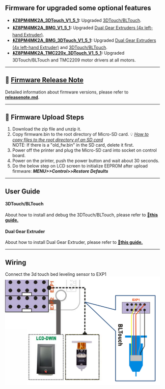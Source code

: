 ## Firmware for upgraded some optional features
- **[:arrow_down:Z8PM4MK2A_3DTouch_V1_5_1](./Z8PM4MK2A_3DTouch_V1_5_1.zip):** Upgraded [3DTouch/BLTouch](#3DTOUCH).
- **[:arrow_down:Z8PM4MK2A_BMG_V1_5_1](./Z8PM4MK2A_BMG_V1_5_1.zip):** Upgraded [Dual Gear Extruders (4x left-hand Extruder)](#BMG).
- **[:arrow_down:Z8PM4MK2A_BMG_3DTouch_V1_5_1](./Z8PM4MK2A_BMG_V1_5_1.zip):** Upgraded [Dual Gear Extruders (4x left-hand Extruder)](#BMG) and [3DTouch/BLTouch](#3DTOUCH).
- **[:arrow_down:Z8PM4MK2A_TMC220x_3DTouch_V1_5_1](./Z8PM4MK2A_TMC220x_3DTouch_V1_5_1.zip):** Upgraded 3DTouch/BLTouch and TMC2209 motor drivers at all motors.

----
## :blue_book: [Firmware Release Note](../releasenote.md)   
Detailed information about firmware versions, please refer to [**releasenote.md**](../releasenote.md).

----
## :green_book: Firmware Upload Steps
1. Download the zip file and unzip it.
2. Copy firmware.bin to the root directory of Micro-SD card. :bulb: [*How to copy files to the root directory of an SD card*](https://techques.net/how-to-copy-a-file-to-the-root-of-an-sd-card/)      
NOTE: If there is a "old_fw.bin" in the SD card, delete it first.      
3. Power off the printer and plug the Micro-SD card into socket on control board.
4. Power on the printer, push the power button and wait about 30 seconds.
5. Do the below step on LCD screen to initialize EEPROM after upload firmware:  ***MENU>>Control>>Restore Defaults***

----
## User Guide
#### <a id="3DTOUCH">3DTouch/BLTouch </a>
About how to install and debug the 3DTouch/BLTouch, please refer to [:book:**this guide.**](https://github.com/ZONESTAR3D/Upgrade-kit-guide/tree/main/Bed_Leveling_Sensor/3DTouch)

#### <a id="BMG">Dual Gear Extruder</a>
About how to install Dual Gear Extruder, please refer to [:book:**this guide.**](https://github.com/ZONESTAR3D/Upgrade-kit-guide/blob/main/Dual_Gear_Extruder/Z8P.md)

---
## Wiring
Connect the 3d touch bed leveling sensor to EXP1  
![](Wiring_3DTouch.png)
